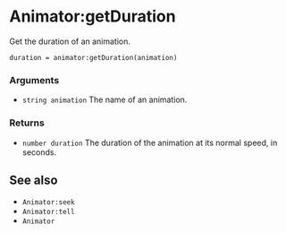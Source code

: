 <!--
category: reference
-->

Animator:getDuration
===

Get the duration of an animation.

    duration = animator:getDuration(animation)

### Arguments

- `string animation` The name of an animation.

### Returns

- `number duration` The duration of the animation at its normal speed, in seconds.

See also
---

- `Animator:seek`
- `Animator:tell`
- `Animator`
